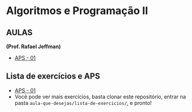 # Algoritmos e Programação II #

## AULAS ##

**(Prof. Rafael Jeffman)**

 + [APS - 01](APS_01.md)

## Lista de exercícios e APS ##

 + [APS - 01](workspace/APS_I/src/com/senac/exercicio1/APS_01.md)
 + Você pode ver mais exercícios, basta clonar este repositório, entrar na pasta `aula-que-desejas/lista-de-exercicios/`, e pronto!

